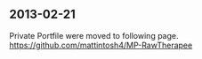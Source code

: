 ## 2013-02-21 ##

Private Portfile were moved to following page.
https://github.com/mattintosh4/MP-RawTherapee